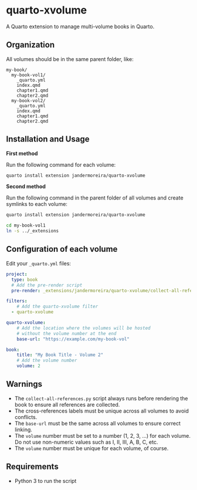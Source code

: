# quarto-xvolume
A Quarto extension to manage multi-volume books in Quarto.

## Organization

All volumes should be in the same parent folder, like:

```
my-book/
  my-book-vol1/
    _quarto.yml
    index.qmd
    chapter1.qmd
    chapter2.qmd
  my-book-vol2/
    _quarto.yml
    index.qmd
    chapter1.qmd
    chapter2.qmd
```

## Installation and Usage

**First method**

Run the following command for each volume:

```bash
quarto install extension jandermoreira/quarto-xvolume
```

**Second method**

Run the following command in the parent folder of all volumes and create symlinks to each volume:

```bash
quarto install extension jandermoreira/quarto-xvolume
```

```bash
cd my-book-vol1
ln -s ../_extensions
```

## Configuration of each volume

Edit your `_quarto.yml` files:

```yaml
project:
  type: book
  # Add the pre-render script
  pre-render: _extensions/jandermoreira/quarto-xvolume/collect-all-references.py  

filters:
    # Add the quarto-xvolume filter
  - quarto-xvolume

quarto-xvolume:
    # Add the location where the volumes will be hosted
    # without the volume number at the end
    base-url: "https://example.com/my-book-vol" 

book:
    title: "My Book Title - Volume 2"
    # Add the volume number
    volume: 2
```


## Warnings

- The `collect-all-references.py` script always runs before rendering the book to ensure all references are collected.
- The cross-references labels must be unique across all volumes to avoid conflicts.
- The `base-url` must be the same across all volumes to ensure correct linking.
- The `volume` number must be set to a number (1, 2, 3, ...) for each volume. Do not use non-numeric values such as I, II, III, A, B, C, etc.
- The `volume` number must be unique for each volume, of course.


## Requirements
- Python 3 to run the script